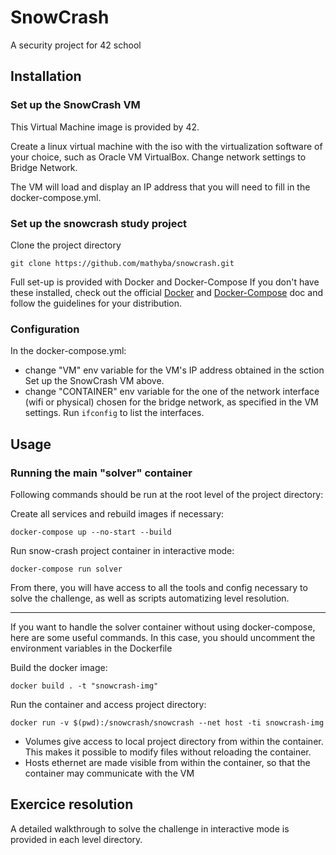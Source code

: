 # SnowCrash

A security project for 42 school

## Installation

### Set up the SnowCrash VM

This Virtual Machine image is provided by 42.

Create a linux virtual machine with the iso with the virtualization software of your choice, such as Oracle VM VirtualBox.
Change network settings to Bridge Network.

The VM will load and display an IP address that you will need to fill in the docker-compose.yml.

### Set up the snowcrash study project

Clone the project directory

```
git clone https://github.com/mathyba/snowcrash.git
```

Full set-up is provided with Docker and Docker-Compose
If you don't have these installed, check out the official [Docker](https://docs.docker.com/get-docker/) and [Docker-Compose](https://docs.docker.com/compose/install/) doc and follow the guidelines for your distribution.

### Configuration

In the docker-compose.yml:
- change "VM" env variable for the VM's IP address obtained in the sction Set up the SnowCrash VM above.
- change "CONTAINER" env variable for the one of the network interface (wifi or physical) chosen for the bridge network, as specified in the VM settings. 
Run `ifconfig` to list the interfaces.

## Usage

### Running the main "solver" container

Following commands should be run at the root level of the project directory:

Create all services and rebuild images if necessary:

```
docker-compose up --no-start --build
```

Run snow-crash project container in interactive mode:

```
docker-compose run solver
```

From there, you will have access to all the tools and config necessary to solve the challenge, as well as scripts automatizing level resolution.

---

If you want to handle the solver container without using docker-compose, here are some useful commands.
In this case, you should uncomment the environment variables in the Dockerfile

Build the docker image:

```
docker build . -t "snowcrash-img"
```

Run the container and access project directory:

```
docker run -v $(pwd):/snowcrash/snowcrash --net host -ti snowcrash-img
```

- Volumes give access to local project directory from within the container. This makes it possible to modify files without reloading the container.
- Hosts ethernet are made visible from within the container, so that the container may communicate with the VM

## Exercice resolution

A detailed walkthrough to solve the challenge in interactive mode is provided in each level directory.
